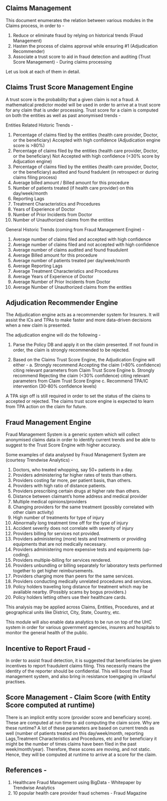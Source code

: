 Claims Management
-------------------

This document enumerates the relation between various modules in the Claims process, in order to -
1. Reduce or eliminate fraud by relying on historical trends (Fraud Management)
2. Hasten the process of claims approval while ensuring #1 (Adjudication Recommender)
3. Associate a trust score to aid in fraud detection and auditing (Trust Score Management) - During claims processing

Let us look at each of them in detail.

Claims Trust Score Management Engine
--------------------------------------
A trust score is the probability that a given claim is not a fraud. 
A mathematical predictor model will be used in order to arrive at a trust score for any claim that is under processing. 
Trust score for a claim is computed on both the entities as well as past anonymised trends -

Entities Related Historic Trends -
1. Percentage of claims filed by the entities (health care provider, Doctor, or the beneficiary) Accepted with high confidence (Adjudication engine score is >80%)
2. Percentage of claims filed by the entities (health care provider, Doctor, or the beneficiary) Not Accepted with high confidence (<30% score by Adjucation engine)
3. Percentage of claims filed by the entities (health care provider, Doctor, or the beneficiary) audited and found fradulent (in retrospect or during claims filing process)
4. Average billed amount / Billed amount for this procedure
5. Number of patients treated (if health care provider) on this day/week/month
6. Reporting Lags
7. Treatment Characteristics and Procedures
8. Years of Experience of Doctor
9. Number of Prior Incidents from Doctor 
10. Number of Unauthorized claims from the entities

General Historic Trends (coming from Fraud Management Engine) -
1. Average number of claims filed and accepted with high confidence
2. Average number of claims filed and not accepted with high confidence
3. Average number of claims audited and found fraudulent
4. Average Billed amount for this procedure
5. Average number of patients treated per day/week/month
6. Average Reporting Lags
7. Average Treatment Characteristics and Procedures
8. Average Years of Experience of Doctor
9. Average Number of Prior Incidents from Doctor 
10. Average Number of Unauthorized claims from the entities


Adjudication Recommender Engine
--------------------------------
The Adjudication engine acts as a recommender system for Insurers. It will assist the ICs and TPAs to make faster and more data-driven decisions when a new claim is presented.

The adjudication engine will do the following -
1. Parse the Policy DB and apply it on the claim presented. If not found in order, the claim is strongly recommended to be rejected.

2. Based on the Claims Trust Score Engine, the Adjudication Engine will either -
   a. Strongly recommend Accepting the claim (>80% confidence) citing relevant parameters from Claim Trust Score Engine
   b. Strongly recommend Rejecting the claim (<30% confidence) citing relevant parameters from Claim Trust Score Engine
   c. Recommend TPA/IC intervention (30-80% confidence levels)

A TPA sign off is still required in order to set the status of the claims to accepted or rejected. The claims trust score engine is expected to learn from TPA action on the claim for future.


Fraud Management Engine
-------------------------
Fraud Management System is a generic system which will collect anonymised claims data in order to identify current trends and be able to suggest to the Trust Score Engine with higher accuracy.

Some examples of data analysed by Fraud Management System are (courtesy Trendwise Analytics) -

1. Doctors, who treated whopping, say 50+ patients in a day. 
2. Providers administering far higher rates of tests than others. 
3. Providers costing far more, per patient basis, than others. 
4. Providers with high ratio of distance patients. 
5. Providers prescribing certain drugs at higher rate than others. 
6. Distance between claimant’s home address and medical provider 
7. Multiple medical opinions/providers 
8. Changing providers for the same treatment (possibly correlated with other claim activity) 
9. High number of treatments for type of injury 
10. Abnormally long treatment time off for the type of injury 
11. Accident severity does not correlate with severity of injury 
12. Providers billing for services not provided. 
13. Providers administering (more) tests and treatments or providing equipments that are not medically necessary. 
14. Providers administering more expensive tests and equipments (up-coding). 
15. Providers multiple-billing for services rendered. 
16. Providers unbundling or billing separately for laboratory tests performed together to get higher reimbursements. 
17. Providers charging more than peers for the same services. 
18. Providers conducting medically unrelated procedures and services. 
19. Policy holders traveling long distance for treatment which may be available nearby. (Possibly scams by bogus providers.) 
20. Policy holders letting others use their healthcare cards. 

This analysis may be applied across Claims, Entities, Procedures, and at geographical units like District, City, State, Country, etc.

This module will also enable data analytics to be run on top of the UHC system in order for various government agencies, insurers and hospitals to monitor the general health of the public.

Incentive to Report Fraud -
-----------------------------
In order to assist fraud detection, it is suggested that beneficiaries be given incentives to report fraudulent claims filing. This necessrily means the identity of the reporter should be confidential. This will boost the Fraud management system, and also bring in resistance toengaging in unlawful practises.

Score Management - Claim Score (with Entity Score computed at runtime)
----------------------------------------------------------------------
There is an implicit entity score (provider score and beneficiary score). These are computed at run time to aid computing the claim score. Why are these runtime? A lot of these parameters are based on current trends as well (number of patients treated on this day/week/month, reporting Lags,Treatment Characteristics and Procedures, etc and for beneficiary it might be the number of times claims have been filed in the past week/month/year). Therefore, these scores are moving, and not static. Hence, they will be computed at runtime to arrive at a score for the claim.


References -
-------------
1. Healthcare Fraud Management using BigData - Whitepaper by Trendwise Analytics
2. 10 popular health care provider fraud schemes - Fraud Magazine
